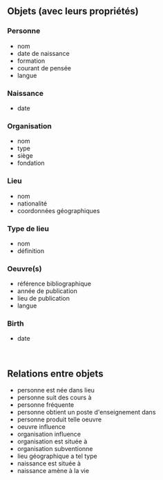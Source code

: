 ##  Objets (avec leurs propriétés)



### Personne
- nom
- date de naissance
- formation
- courant de pensée
- langue

### Naissance
- date

### Organisation
- nom
- type
- siège
- fondation


### Lieu
- nom
- nationalité
- coordonnées géographiques

### Type de lieu
- nom
- définition


### Oeuvre(s)
- référence bibliographique
- année de publication
- lieu de publication
- langue

### Birth
- date

<br/>

## Relations entre objets

- personne est née dans lieu
- personne suit des cours à
- personne fréquente
- personne obtient un poste d'enseignement dans
- personne produit telle oeuvre
- oeuvre influence
- organisation influence
- organisation est située à 
- organisation subventionne
- lieu géographique a tel type
- naissance est située à
- naissance amène à la vie 